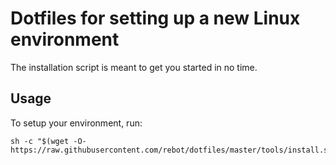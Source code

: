 # Dotfiles for setting up a new Linux environment
The installation script is meant to get you started in no time.
## Usage
To setup your environment, run:
```shell
sh -c "$(wget -O- https://raw.githubusercontent.com/rebot/dotfiles/master/tools/install.sh)"
```
